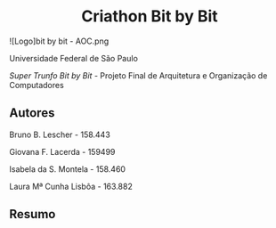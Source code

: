 <h1 align="center"> Criathon Bit by Bit </h1>
![Logo]bit by bit - AOC.png

Universidade Federal de São Paulo

_Super Trunfo Bit by Bit_ - Projeto Final de Arquitetura e Organização de Computadores

## Autores
Bruno B. Lescher - 158.443

Giovana F. Lacerda - 159499

Isabela da S. Montela - 158.460

Laura Mª Cunha Lisbôa - 163.882

## Resumo
